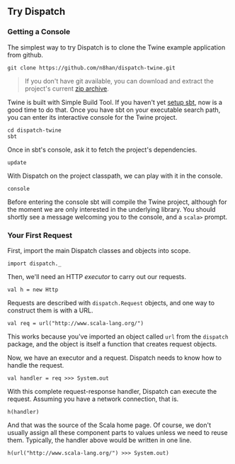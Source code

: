 Try Dispatch
------------

### Getting a Console

The simplest way to try Dispatch is to clone the Twine example
application from github.

    git clone https://github.com/n8han/dispatch-twine.git

> If you don't have git available, you can download and extract the
project's current
[zip archive](https://github.com/n8han/dispatch-twine/zipball/master).

[zip]: https://github.com/n8han/dispatch-twine/zipball/master

Twine is built with Simple Build Tool. If you haven't yet
[setup sbt][sbt], now is a good time to do that. Once you have sbt on
your executable search path, you can enter its interactive console for
the Twine project.

[sbt]: http://code.google.com/p/simple-build-tool/wiki/Setup

    cd dispatch-twine
    sbt

Once in sbt's console, ask it to fetch the project's dependencies.

    update

With Dispatch on the project classpath, we can play with it in the
console.

    console

Before entering the console sbt will compile the Twine project,
although for the moment we are only interested in the underlying
library. You should shortly see a message welcoming you to the
console, and a `scala>` prompt.

### Your First Request

First, import the main Dispatch classes and objects into scope.

    import dispatch._

Then, we'll need an HTTP *executor* to carry out our requests.

    val h = new Http

Requests are described with `dispatch.Request` objects, and one way to
construct them is with a URL.

    val req = url("http://www.scala-lang.org/")

This works because you've imported an object called `url` from the
`dispatch` package, and the object is itself a function that creates
request objects.

Now, we have an executor and a request. Dispatch needs to know how to
handle the request.

    val handler = req >>> System.out

With this complete request-response handler, Dispatch can execute the
request. Assuming you have a network connection, that is.

    h(handler)

And that was the source of the Scala home page. Of course, we don't
usually assign all these component parts to values unless we need to
reuse them. Typically, the handler above would be written in one line.

    h(url("http://www.scala-lang.org/") >>> System.out)


[gh]: https://github.com/n8han/dispatch-twine#readme

